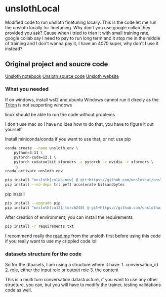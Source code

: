 <h1>unslothLocal</h1>
Modified code to run unsloth finetuning locally.
This is the code let me run the unsloth locally for finetuning.
Why don't you use google collab they provided you ask?
Cause when i tried to trian it with small training rate, google collab say I need to pay to run long term and it stop me in the middle of training and I don't wanna pay it, I have an 4070 super, why don't I use it instead?

<h2>Original project and soucre code</h2>

<a href="https://docs.unsloth.ai/get-started/unsloth-notebooks"> Unsloth notebook</a>
<a href="https://github.com/unslothai/unsloth">Unsloth source code</a>
<a href="https://unsloth.ai/">Unsloth website</a>

<h3>What you needed</h3>

If on windows, install wsl2 and ubuntu
Windows cannot run it direcly as the <a href="https://github.com/triton-lang/triton">Triton</a> is not supporting windows

linux should be able to run the code without problems

I don't use mac so I have no idea how to do that, you have to figure it out yourself

Install miniconda/conda if you want to use that, or not use pip

```bash
conda create --name unsloth_env \
    python=3.11 \
    pytorch-cuda=12.1 \
    pytorch cudatoolkit xformers -c pytorch -c nvidia -c xformers \
    -y
conda activate unsloth_env

pip install "unsloth[colab-new] @ git+https://github.com/unslothai/unsloth.git"
pip install --no-deps trl peft accelerate bitsandbytes
```

pip install

```bash
pip install --upgrade pip
pip install "unsloth[cu121-torch240] @ git+https://github.com/unslothai/unsloth.git"
```

After creation of environment, you can install the requirements

```bash
pip install -r requirements.txt
```

I recommend really the <a href="https://github.com/unslothai/unsloth/blob/main/README.md">read me</a> from the unsloth first before using this code if you really want to use my crippled code lol

<h3>datasets structure for the code</h3>
So for the dtaasets, I am using a structure where it have:
1. conversation_id
2. role, either the input role or output role
3. the content

This is a multi turn conversation datastructure, if you want to use any other structure,  you can, but you will have to modify the trainer, testing validations code as well.





